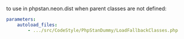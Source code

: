 to use in phpstan.neon.dist when parent classes are not defined:

```yaml
parameters:
    autoload_files:
        - .../src/CodeStyle/PhpStanDummy/LoadFallbackClasses.php
```
